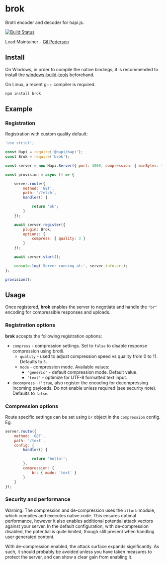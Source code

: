 # brok

Brotli encoder and decoder for hapi.js.

[![Build Status](https://travis-ci.org/kanongil/brok.svg?branch=master)](https://travis-ci.org/kanongil/brok)

Lead Maintainer - [Gil Pedersen](https://github.com/kanongil)

## Install

On Windows, in order to compile the native bindings, it is recommended to install the [windows-build-tools](https://github.com/felixrieseberg/windows-build-tools) beforehand.

On Linux, a recent g++ compiler is required.

```sh
npm install brok
```

## Example

### Registration

Registration with custom quality default:

```js
'use strict';

const Hapi = require('@hapi/hapi');
const Brok = require('brok');

const server = new Hapi.Server({ port: 3000, compression: { minBytes: 1 } });

const provision = async () => {

    server.route({
        method: 'GET',
        path: '/fetch',
        handler() {

            return 'ok';
        }
    });

    await server.register({
        plugin: Brok,
        options: {
            compress: { quality: 3 }
        }
    });

    await server.start();

    console.log('Server running at:', server.info.uri);
};

provision();
```

## Usage

Once registered, **brok** enables the server to negotiate and handle the `"br"` encoding for
compressible responses and uploads.

### Registration options

**brok** accepts the following registration options:

  - `compress` - compression settings.
    Set to `false` to disable response compression using brotli.
      - `quality` - used to adjust compression speed vs quality from 0 to 11.
        Defaults to `5`.
      - `mode` - compression mode.
        Available values:
        - `'generic'` - default compression mode. Default value.
        - `'text'` - optimize for UTF-8 formatted text input.
  - `decompress` - if `true`, also register the encoding for decompressing incoming payloads.
    Do not enable unless required (see security note).
    Defaults to `false`.

### Compression options

Route specific settings can be set using `br` object in the `compression` config. Eg.

```js
server.route({
    method: 'GET',
    path: '/text',
    config: {
        handler() {

            return 'hello!';
        },
        compression: {
            br: { mode: 'text' }
        }
    }
});
```

### Security and performance

Warning: The compression and de-compression uses the `iltorb` module, which compiles and executes native code.
This ensures optimal performance, however it also enables additional potential attack vectors against your server. In the default configuration, with de-compression disabled, the potential is quite limited, though still present when handling user generated content.

With de-compression enabled, the attack surface expands significantly. As such, it should probably be avoided unless you have taken measures to protect the server, and can show a clear gain from enabling it.
